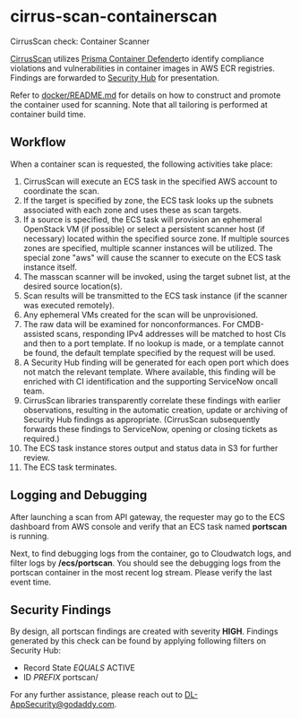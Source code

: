 # cirrus-scan-containerscan

CirrusScan check: Container Scanner

[CirrusScan](https://github.secureserver.net/appservices/CirrusScan) utilizes
[Prisma Container Defender](https://docs.paloaltonetworks.com/prisma/prisma-cloud/prisma-cloud-admin-compute/install/install_defender/install_single_container_defender.html)to identify compliance violations and vulnerabilities in container images in AWS ECR registries. Findings are forwarded to
[Security Hub](https://docs.aws.amazon.com/securityhub/latest/userguide/)
for presentation.

Refer to [docker/README.md](docker/README.md) for details on how to construct
and promote the container used for scanning. Note that all tailoring is
performed at container build time.

## Workflow

When a container scan is requested, the following activities take place:

1. CirrusScan will execute an ECS task in the specified AWS account to
   coordinate the scan.
2. If the target is specified by zone, the ECS task looks up the subnets
   associated with each zone and uses these as scan targets.
3. If a source is specified, the ECS task will provision an ephemeral
   OpenStack VM (if possible) or select a persistent scanner host (if necessary)
   located within the specified source zone. If multiple sources zones are
   specified, multiple scanner instances will be utilized. The special zone
   "aws" will cause the scanner to execute on the ECS task instance itself.
4. The masscan scanner will be invoked, using the target subnet list, at the
   desired source location(s).
5. Scan results will be transmitted to the ECS task instance (if the scanner was
   executed remotely).
6. Any ephemeral VMs created for the scan will be unprovisioned.
7. The raw data will be examined for nonconformances. For CMDB-assisted scans,
   responding IPv4 addresses will be matched to host CIs and then to a port
   template. If no lookup is made, or a template cannot be found, the default
   template specified by the request will be used.
8. A Security Hub finding will be generated for each open port which does not
   match the relevant template. Where available, this finding will be enriched
   with CI identification and the supporting ServiceNow oncall team.
9. CirrusScan libraries transparently correlate these findings with earlier
   observations, resulting in the automatic creation, update or archiving of
   Security Hub findings as appropriate. (CirrusScan subsequently forwards these
   findings to ServiceNow, opening or closing tickets as required.)
10. The ECS task instance stores output and status data in S3 for further review.
11. The ECS task terminates.

## Logging and Debugging

After launching a scan from API gateway, the requester may go to the ECS
dashboard from AWS console and verify that an ECS task named **portscan** is running.

Next, to find debugging logs from the container, go to Cloudwatch logs, and
filter logs by **/ecs/portscan**. You should see the debugging logs from the
portscan container in the most recent log stream. Please verify the last event time.
  
## Security Findings

By design, all portscan findings are created with severity **HIGH**.
Findings generated by this check can be found by applying following filters on
Security Hub:

* Record State _EQUALS_ ACTIVE
* ID _PREFIX_ portscan/
  
For any further assistance, please reach out to DL-AppSecurity@godaddy.com.

